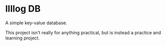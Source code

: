 # llllog DB
A simple key-value database.

This project isn't really for anything practical,
but is instead a practice and learning project.

